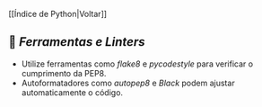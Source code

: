 [[Índice de Python|Voltar]]

## 📌 *Ferramentas e Linters*

- Utilize ferramentas como _flake8_ e _pycodestyle_ para verificar o cumprimento da PEP8.    
- Autoformatadores como _autopep8_ e _Black_ podem ajustar automaticamente o código.
